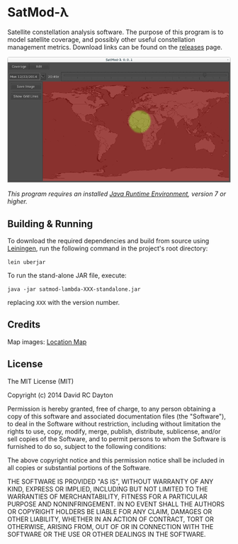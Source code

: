 # SatMod-&#x3bb;

Satellite constellation analysis software. The purpose of this program is to
model satellite coverage, and possibly other useful constellation management
metrics. Download links can be found on the
[releases](https://github.com/david-rc-dayton/satmod-lambda/releases) page.

![satmod_screenshot](https://raw.githubusercontent.com/david-rc-dayton/satmod-lambda/master/screenshots/satmod_screenshot.png)

*This program requires an installed
[Java Runtime Environment](http://www.oracle.com/technetwork/java/javase/downloads/index.html),
version 7 or higher.*

## Building & Running

To download the required dependencies and build from source using
[Leiningen](http://leiningen.org/), run the following command in the project's
root directory:

    lein uberjar

To run the stand-alone JAR file, execute:

    java -jar satmod-lambda-XXX-standalone.jar

replacing `XXX` with the version number.

## Credits
Map images:
[Location Map](http://commons.wikimedia.org/wiki/File:World_location_map_%28equirectangular_180%29.svg)

## License

The MIT License (MIT)

Copyright (c) 2014 David RC Dayton

Permission is hereby granted, free of charge, to any person obtaining a copy
of this software and associated documentation files (the "Software"), to deal
in the Software without restriction, including without limitation the rights
to use, copy, modify, merge, publish, distribute, sublicense, and/or sell
copies of the Software, and to permit persons to whom the Software is
furnished to do so, subject to the following conditions:

The above copyright notice and this permission notice shall be included in
all copies or substantial portions of the Software.

THE SOFTWARE IS PROVIDED "AS IS", WITHOUT WARRANTY OF ANY KIND, EXPRESS OR
IMPLIED, INCLUDING BUT NOT LIMITED TO THE WARRANTIES OF MERCHANTABILITY,
FITNESS FOR A PARTICULAR PURPOSE AND NONINFRINGEMENT. IN NO EVENT SHALL THE
AUTHORS OR COPYRIGHT HOLDERS BE LIABLE FOR ANY CLAIM, DAMAGES OR OTHER
LIABILITY, WHETHER IN AN ACTION OF CONTRACT, TORT OR OTHERWISE, ARISING FROM,
OUT OF OR IN CONNECTION WITH THE SOFTWARE OR THE USE OR OTHER DEALINGS IN
THE SOFTWARE.
